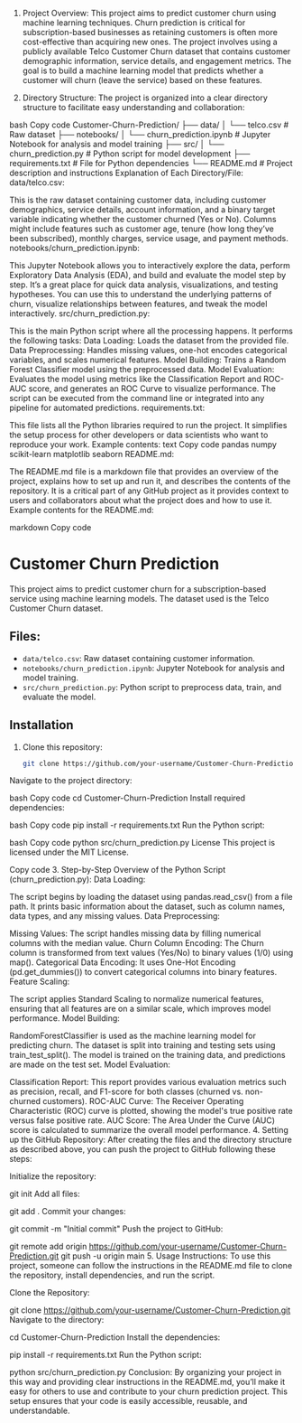 1. Project Overview:
This project aims to predict customer churn using machine learning techniques. Churn prediction is critical for subscription-based businesses as retaining customers is often more cost-effective than acquiring new ones. The project involves using a publicly available Telco Customer Churn dataset that contains customer demographic information, service details, and engagement metrics. The goal is to build a machine learning model that predicts whether a customer will churn (leave the service) based on these features.

2. Directory Structure:
The project is organized into a clear directory structure to facilitate easy understanding and collaboration:

bash
Copy code
Customer-Churn-Prediction/
├── data/
│   └── telco.csv              # Raw dataset
├── notebooks/
│   └── churn_prediction.ipynb  # Jupyter Notebook for analysis and model training
├── src/
│   └── churn_prediction.py     # Python script for model development
├── requirements.txt            # File for Python dependencies
└── README.md                   # Project description and instructions
Explanation of Each Directory/File:
data/telco.csv:

This is the raw dataset containing customer data, including customer demographics, service details, account information, and a binary target variable indicating whether the customer churned (Yes or No).
Columns might include features such as customer age, tenure (how long they’ve been subscribed), monthly charges, service usage, and payment methods.
notebooks/churn_prediction.ipynb:

This Jupyter Notebook allows you to interactively explore the data, perform Exploratory Data Analysis (EDA), and build and evaluate the model step by step.
It’s a great place for quick data analysis, visualizations, and testing hypotheses.
You can use this to understand the underlying patterns of churn, visualize relationships between features, and tweak the model interactively.
src/churn_prediction.py:

This is the main Python script where all the processing happens. It performs the following tasks:
Data Loading: Loads the dataset from the provided file.
Data Preprocessing: Handles missing values, one-hot encodes categorical variables, and scales numerical features.
Model Building: Trains a Random Forest Classifier model using the preprocessed data.
Model Evaluation: Evaluates the model using metrics like the Classification Report and ROC-AUC score, and generates an ROC Curve to visualize performance.
The script can be executed from the command line or integrated into any pipeline for automated predictions.
requirements.txt:

This file lists all the Python libraries required to run the project. It simplifies the setup process for other developers or data scientists who want to reproduce your work.
Example contents:
text
Copy code
pandas
numpy
scikit-learn
matplotlib
seaborn
README.md:

The README.md file is a markdown file that provides an overview of the project, explains how to set up and run it, and describes the contents of the repository.
It is a critical part of any GitHub project as it provides context to users and collaborators about what the project does and how to use it.
Example contents for the README.md:

markdown
Copy code
# Customer Churn Prediction

This project aims to predict customer churn for a subscription-based service using machine learning models. The dataset used is the Telco Customer Churn dataset.

## Files:
- `data/telco.csv`: Raw dataset containing customer information.
- `notebooks/churn_prediction.ipynb`: Jupyter Notebook for analysis and model training.
- `src/churn_prediction.py`: Python script to preprocess data, train, and evaluate the model.

## Installation

1. Clone this repository:
   ```bash
   git clone https://github.com/your-username/Customer-Churn-Prediction.git
Navigate to the project directory:

bash
Copy code
cd Customer-Churn-Prediction
Install required dependencies:

bash
Copy code
pip install -r requirements.txt
Run the Python script:

bash
Copy code
python src/churn_prediction.py
License
This project is licensed under the MIT License.

Copy code
3. Step-by-Step Overview of the Python Script (churn_prediction.py):
Data Loading:

The script begins by loading the dataset using pandas.read_csv() from a file path.
It prints basic information about the dataset, such as column names, data types, and any missing values.
Data Preprocessing:

Missing Values: The script handles missing data by filling numerical columns with the median value.
Churn Column Encoding: The Churn column is transformed from text values (Yes/No) to binary values (1/0) using map().
Categorical Data Encoding: It uses One-Hot Encoding (pd.get_dummies()) to convert categorical columns into binary features.
Feature Scaling:

The script applies Standard Scaling to normalize numerical features, ensuring that all features are on a similar scale, which improves model performance.
Model Building:

RandomForestClassifier is used as the machine learning model for predicting churn.
The dataset is split into training and testing sets using train_test_split().
The model is trained on the training data, and predictions are made on the test set.
Model Evaluation:

Classification Report: This report provides various evaluation metrics such as precision, recall, and F1-score for both classes (churned vs. non-churned customers).
ROC-AUC Curve: The Receiver Operating Characteristic (ROC) curve is plotted, showing the model's true positive rate versus false positive rate.
AUC Score: The Area Under the Curve (AUC) score is calculated to summarize the overall model performance.
4. Setting up the GitHub Repository:
After creating the files and the directory structure as described above, you can push the project to GitHub following these steps:

Initialize the repository:


git init
Add all files:


git add .
Commit your changes:

git commit -m "Initial commit"
Push the project to GitHub:


git remote add origin https://github.com/your-username/Customer-Churn-Prediction.git
git push -u origin main
5. Usage Instructions:
To use this project, someone can follow the instructions in the README.md file to clone the repository, install dependencies, and run the script.

Clone the Repository:

git clone https://github.com/your-username/Customer-Churn-Prediction.git
Navigate to the directory:


cd Customer-Churn-Prediction
Install the dependencies:


pip install -r requirements.txt
Run the Python script:


python src/churn_prediction.py
Conclusion:
By organizing your project in this way and providing clear instructions in the README.md, you’ll make it easy for others to use and contribute to your churn prediction project. This setup ensures that your code is easily accessible, reusable, and understandable.

